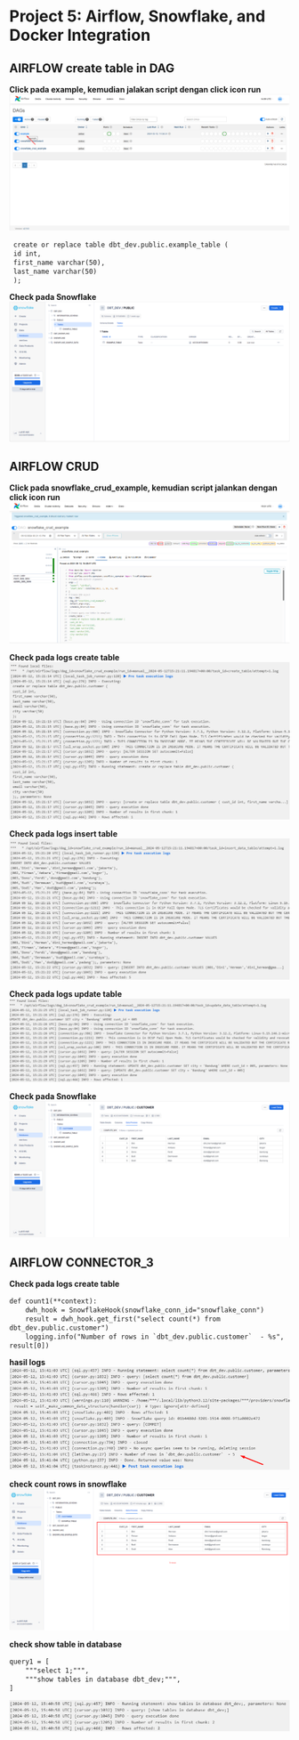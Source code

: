 # Project 5: Airflow, Snowflake, and Docker Integration

## AIRFLOW create table in DAG
**Click pada example, kemudian jalakan script dengan click icon run**
![Alt image](https://github.com/lolipop20/project5/blob/main/pics/create-table-step-dag.png)

```
 create or replace table dbt_dev.public.example_table (
 id int,
 first_name varchar(50),
 last_name varchar(50)
 );
```

**Check pada Snowflake**
![Alt image](https://github.com/lolipop20/project5/blob/main/pics/create-table.png)

## AIRFLOW CRUD
**Click pada snowflake_crud_example, kemudian script jalankan dengan click icon run**
![Alt snowflake image](https://github.com/lolipop20/project5/blob/main/pics/snowflake_crud_example_DAG.png)

**Check pada logs create table**
![Alt image](https://github.com/lolipop20/project5/blob/main/pics/snowflake_crud_create_table_DAG.png)

**Check pada logs insert table**
![Alt logs image](https://github.com/lolipop20/project5/blob/main/pics/snowflake_crud_insert_DAG.png)

**Check pada logs update table**
![Alt image](https://github.com/lolipop20/project5/blob/main/pics/snowflake_crud_update_DAG.png)

**Check pada Snowflake**
![Alt image](https://github.com/lolipop20/project5/blob/main/pics/snowflake_crud_example_snowflake.png)

## AIRFLOW CONNECTOR_3
**Check pada logs create table**

```
def count1(**context):
    dwh_hook = SnowflakeHook(snowflake_conn_id="snowflake_conn")
    result = dwh_hook.get_first("select count(*) from dbt_dev.public.customer")
    logging.info("Number of rows in `dbt_dev.public.customer`  - %s", result[0])
```

**hasil logs**
![Alt logs image](https://github.com/lolipop20/project5/blob/main/pics/snowflake_connector_count_query_DAG.png)

**check count rows in snowflake**
![alt image](https://github.com/lolipop20/project5/blob/main/pics/snowflake_connector_count_query_snowflake.png)

**check show table in database**
```
query1 = [
    """select 1;""",
    """show tables in database dbt_dev;""",
]
```
![alt image](https://github.com/lolipop20/project5/blob/main/pics/snowflake_connector_DAG.png)
